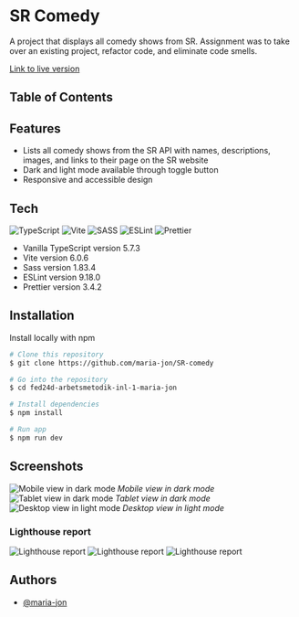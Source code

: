 # SR Comedy

A project that displays all comedy shows from SR. Assignment was to take over an existing project, refactor code, and eliminate code smells. 

[Link to live version](https://maria-jon.github.io/SR-comedy/)

## Table of Contents

## Features
- Lists all comedy shows from the SR API with names, descriptions, images, and links to their page on the SR website
- Dark and light mode available through toggle button
- Responsive and accessible design

## Tech
![TypeScript](https://img.shields.io/badge/typescript-%23007ACC.svg?style=for-the-badge&logo=typescript&logoColor=white)
![Vite](https://img.shields.io/badge/vite-%23646CFF.svg?style=for-the-badge&logo=vite&logoColor=white) 
![SASS](https://img.shields.io/badge/SASS-hotpink.svg?style=for-the-badge&logo=SASS&logoColor=white)
![ESLint](https://img.shields.io/badge/ESLint-4B3263?style=for-the-badge&logo=eslint&logoColor=white)
![Prettier](https://img.shields.io/badge/prettier-%23F7B93E.svg?style=for-the-badge&logo=prettier&logoColor=black)

- Vanilla TypeScript version 5.7.3
- Vite version 6.0.6
- Sass version 1.83.4
- ESLint version 9.18.0
- Prettier version 3.4.2

## Installation

Install locally with npm

```bash
# Clone this repository
$ git clone https://github.com/maria-jon/SR-comedy

# Go into the repository
$ cd fed24d-arbetsmetodik-inl-1-maria-jon

# Install dependencies
$ npm install

# Run app
$ npm run dev
```

## Screenshots
![Mobile view in dark mode](/documentation/mobile-dark.png)
*Mobile view in dark mode*
![Tablet view in dark mode](/documentation/tablet-dark.png)
*Tablet view in dark mode*
![Desktop view in light mode](/documentation/desktop-light.png)
*Desktop view in light mode*

### Lighthouse report 
![Lighthouse report](/documentation/lighthouse-report-1.png)
![Lighthouse report](/documentation/lighthouse-report-2.png)
![Lighthouse report](/documentation/lighthouse-report-3.png)

## Authors 

- [@maria-jon](https://www.github.com/maria-jon)
